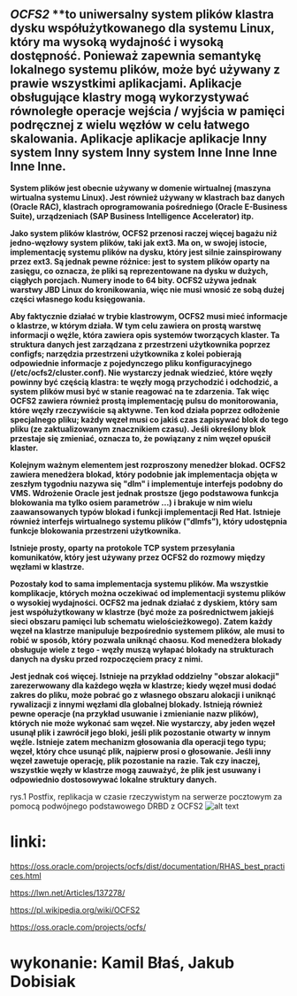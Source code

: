 ## *OCFS2*  **to uniwersalny system plików klastra dysku współużytkowanego dla systemu Linux, który ma wysoką wydajność i wysoką dostępność. Ponieważ zapewnia semantykę lokalnego systemu plików, może być używany z prawie wszystkimi aplikacjami. Aplikacje obsługujące klastry mogą wykorzystywać równoległe operacje wejścia / wyjścia w pamięci podręcznej z wielu węzłów w celu łatwego skalowania. Aplikacje aplikacje aplikacje Inny system Inny system Inny system Inne Inne Inne Inne Inne.

**System plików jest obecnie używany w domenie wirtualnej (maszyna wirtualna systemu Linux). Jest również używany w klastrach baz danych (Oracle RAC), klastrach oprogramowania pośredniego (Oracle E-Business Suite), urządzeniach (SAP Business Intelligence Accelerator) itp.**
 
**Jako system plików klastrów, OCFS2 przenosi raczej więcej bagażu niż jedno-węzłowy system plików, taki jak ext3. 
Ma on, w swojej istocie, implementację systemu plików na dysku, który jest silnie zainspirowany przez ext3. 
Są jednak pewne różnice: jest to system plików oparty na zasięgu, co oznacza, że pliki są reprezentowane na dysku w dużych, ciągłych porcjach. Numery inode to 64 bity. OCFS2 używa jednak warstwy JBD Linux do kronikowania, więc nie musi wnosić ze sobą dużej części własnego kodu księgowania.**

**Aby faktycznie działać w trybie klastrowym, OCFS2 musi mieć informacje o klastrze, w którym działa. W tym celu zawiera on prostą warstwę informacji o węźle, która zawiera opis systemów tworzących klaster. Ta struktura danych jest zarządzana z przestrzeni użytkownika poprzez configfs; narzędzia przestrzeni użytkownika z kolei pobierają odpowiednie informacje z pojedynczego pliku konfiguracyjnego (/etc/ocfs2/cluster.conf). Nie wystarczy jednak wiedzieć, które węzły powinny być częścią klastra: te węzły mogą przychodzić i odchodzić, a system plików musi być w stanie reagować na te zdarzenia. Tak więc OCFS2 zawiera również prostą implementację pulsu do monitorowania, które węzły rzeczywiście są aktywne. Ten kod działa poprzez odłożenie specjalnego pliku; każdy węzeł musi co jakiś czas zapisywać blok do tego pliku (ze zaktualizowanym znacznikiem czasu). Jeśli określony blok przestaje się zmieniać, oznacza to, że powiązany z nim węzeł opuścił klaster.**

**Kolejnym ważnym elementem jest rozproszony menedżer blokad. OCFS2 zawiera menedżera blokad, który podobnie jak implementacja objęta w zeszłym tygodniu nazywa się "dlm" i implementuje interfejs podobny do VMS. Wdrożenie Oracle jest jednak prostsze (jego podstawowa funkcja blokowania ma tylko osiem parametrów ...) i brakuje w nim wielu zaawansowanych typów blokad i funkcji implementacji Red Hat. Istnieje również interfejs wirtualnego systemu plików ("dlmfs"), który udostępnia funkcje blokowania przestrzeni użytkownika.**

**Istnieje prosty, oparty na protokole TCP system przesyłania komunikatów, który jest używany przez OCFS2 do rozmowy między węzłami w klastrze.**

**Pozostały kod to sama implementacja systemu plików. Ma wszystkie komplikacje, których można oczekiwać od implementacji systemu plików o wysokiej wydajności. OCFS2 ma jednak działać z dyskiem, który sam jest współużytkowany w klastrze (być może za pośrednictwem jakiejś sieci obszaru pamięci lub schematu wielościeżkowego). Zatem każdy węzeł na klastrze manipuluje bezpośrednio systemem plików, ale musi to robić w sposób, który pozwala uniknąć chaosu. Kod menedżera blokady obsługuje wiele z tego - węzły muszą wyłapać blokady na strukturach danych na dysku przed rozpoczęciem pracy z nimi.**

**Jest jednak coś więcej. Istnieje na przykład oddzielny "obszar alokacji" zarezerwowany dla każdego węzła w klastrze; kiedy węzeł musi dodać zakres do pliku, może pobrać go z własnego obszaru alokacji i uniknąć rywalizacji z innymi węzłami dla globalnej blokady. Istnieją również pewne operacje (na przykład usuwanie i zmienianie nazw plików), których nie może wykonać sam węzeł. Nie wystarczy, aby jeden węzeł usunął plik i zawrócił jego bloki, jeśli plik pozostanie otwarty w innym węźle. Istnieje zatem mechanizm głosowania dla operacji tego typu; węzeł, który chce usunąć plik, najpierw prosi o głosowanie. Jeśli inny węzeł zawetuje operację, plik pozostanie na razie. Tak czy inaczej, wszystkie węzły w klastrze mogą zauważyć, że plik jest usuwany i odpowiednio dostosowywać lokalne struktury danych.**

rys.1 Postfix, replikacja w czasie rzeczywistym na serwerze pocztowym za pomocą podwójnego podstawowego DRBD z OCFS2
![alt text](https://www.kutukupret.com/wp-content/uploads/2011/06/Postfix-drbd-ocfs2.png)

# linki:

https://oss.oracle.com/projects/ocfs/dist/documentation/RHAS_best_practices.html

https://lwn.net/Articles/137278/

https://pl.wikipedia.org/wiki/OCFS2

https://oss.oracle.com/projects/ocfs/

# wykonanie: Kamil Błaś, Jakub Dobisiak
